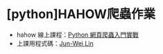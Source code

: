# [python]HAHOW爬蟲作業

* hahow 線上課程：[Python 網頁爬蟲入門實戰](https://hahow.in/cr/python-web-crawler)
* 上課用程式碼：[Jun-Wei Lin](https://github.com/jwlin)
